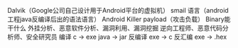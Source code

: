 Dalvik（Google公司自己设计用于Android平台的虚拟机）
smail 语言（android工程java反编译后出的语法语言）
Android Killer
payload（攻击负载）
Binary能干什么
外挂分析、恶意软件分析、漏洞利用、漏洞挖掘
逆向工程师、恶意代码分析师、安全研究员
编译
c -> exe
java -> jar
反编译
exe -> c
反汇编
exe -> .hex
